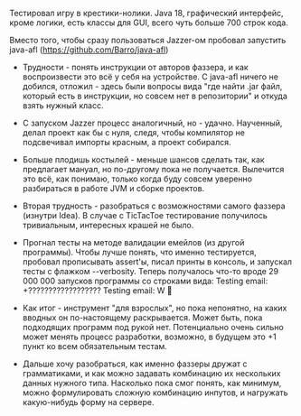 Тестировал игру в крестики-нолики. Java 18, графический интерфейс, кроме логики, есть классы для GUI, всего чуть больше 700 строк кода.

Вместо того, чтобы сразу пользоваться  Jazzer-ом пробовал запустить java-afl (https://github.com/Barro/java-afl) 

- Трудности - понять инструкции от авторов фаззера, и как воспроизвести это всё у себя на устройстве. С  java-afl ничего не добился, отложил - здесь были вопросы вида "где найти .jar файл, который есть в инструкции, но совсем нет в репозитории" и откуда взять нужный класс.

- С запуском Jazzer процесс аналогичный, но - удачно. Наученный, делал проект как бы с нуля, следя, чтобы компилятор не подсвечивал импорты красным, а проект собирался.

- Больше плодишь костылей - меньше шансов сделать так, как предлагает мануал, но по-другому пока не получается. Вылечится это всё, как понимаю, только когда буду совсем уверенно разбираться в работе JVM и сборке проектов. 

- Вторая трудность - разобраться с возможностями самого фаззера (изнутри Idea). 
В случае с TicTacToe тестирование получилось тривиальным, интересных крашей не было. 

- Прогнал тесты на методе валидации емейлов (из другой программы). Чтобы лучше понять, что именно тестируется, пробовал прописывать assert'ы, писал принты в консоль, и запускал тесты с флажком --verbosity. Теперь получалось что-то вроде 29 000 000 запусков программы со строками вида:
Testing email: +??????????????????
Testing email:   W
                                          
- Как итог - инструмент "для взрослых", но пока непонятно, на каких вводных он по-настоящему раскрывается. Может быть, пока подходящих программ под рукой нет. 
Потенциально очень сильно может менять процесс разработки, возможно, в будущем это +1 пункт ко всем обязательным тестам.

- Дальше хочу разобраться, как именно фаззеры дружат с грамматиками, и как можно задавать комбинацию их нескольких данных нужного типа. Насколько пока смог понять, как минимум, можно формулировать сложную комбинацию инпутов, и нагружать какую-нибудь форму на сервере.
